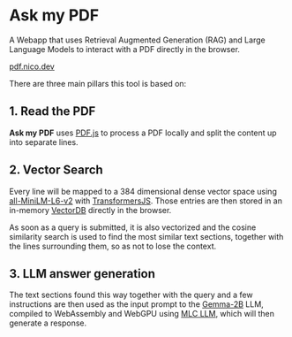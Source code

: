 # Ask my PDF

A Webapp that uses Retrieval Augmented Generation (RAG) and Large Language Models to interact with a PDF directly in the browser.

[pdf.nico.dev](https://pdf.nico.dev)

There are three main pillars this tool is based on:

## 1. Read the PDF

**Ask my PDF** uses [PDF.js](https://www.npmjs.com/package/pdfjs-dist) to process a PDF locally and split the content up into separate lines.

## 2. Vector Search

Every line will be mapped to a 384 dimensional dense vector space using [all-MiniLM-L6-v2](https://huggingface.co/sentence-transformers/all-MiniLM-L6-v2) with [TransformersJS](https://github.com/xenova/transformers.js). Those entries are then stored in an in-memory [VectorDB](https://gist.github.com/nico-martin/64f2ae35ed9a0f890ef50c8d119a6222) directly in the browser.

As soon as a query is submitted, it is also vectorized and the cosine similarity search is used to find the most similar text sections, together with the lines surrounding them, so as not to lose the context.

## 3. LLM answer generation

The text sections found this way together with the query and a few instructions are then used as the input prompt to the [Gemma-2B](https://huggingface.co/google/gemma-2b) LLM, compiled to WebAssembly and WebGPU using [MLC LLM](https://llm.mlc.ai/), which will then generate a response.